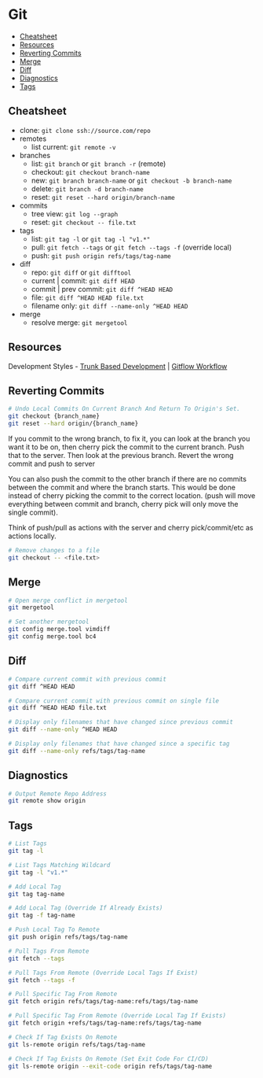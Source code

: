 # Git

- [Cheatsheet](#cheatsheet)
- [Resources](#resources)
- [Reverting Commits](#reverting-commits)
- [Merge](#merge)
- [Diff](#diff)
- [Diagnostics](#diagnostics)
- [Tags](#tags)

## Cheatsheet

- clone: `git clone ssh://source.com/repo`
- remotes
  - list current: `git remote -v`
- branches
  - list: `git branch` or `git branch -r` (remote)
  - checkout: `git checkout branch-name`
  - new: `git branch branch-name` or `git checkout -b branch-name`
  - delete: `git branch -d branch-name`
  - reset: `git reset --hard origin/branch-name`
- commits
  - tree view: `git log --graph`
  - reset: `git checkout -- file.txt`
- tags
  - list: `git tag -l` or `git tag -l "v1.*"`
  - pull: `git fetch --tags` or `git fetch --tags -f` (override local)
  - push: `git push origin refs/tags/tag-name`
- diff
  - repo: `git diff` or `git difftool`
  - current | commit: `git diff HEAD`
  - commit | prev commit: `git diff ^HEAD HEAD`
  - file: `git diff ^HEAD HEAD file.txt`
  - filename only: `git diff --name-only ^HEAD HEAD`
- merge
  - resolve merge: `git mergetool`

## Resources

Development Styles - [Trunk Based Development](https://www.atlassian.com/continuous-delivery/continuous-integration/trunk-based-development) | [Gitflow Workflow](https://www.atlassian.com/git/tutorials/comparing-workflows/gitflow-workflow)

## Reverting Commits

```bash
# Undo Local Commits On Current Branch And Return To Origin's Set.
git checkout {branch_name}
git reset --hard origin/{branch_name}
```

If you commit to the wrong branch, to fix it, you can look at the branch you want it to be on, then cherry pick the commit to the current branch. Push that to the server. Then look at the previous branch. Revert the wrong commit and push to server

You can also push the commit to the other branch if there are no commits between the commit and where the branch starts. This would be done instead of cherry picking the commit to the correct location. (push will move everything between commit and branch, cherry pick will only move the single commit).

Think of push/pull as actions with the server and cherry pick/commit/etc as actions locally.

```bash
# Remove changes to a file
git checkout -- <file.txt>
```

## Merge

```bash
# Open merge conflict in mergetool
git mergetool

# Set another mergetool
git config merge.tool vimdiff
git config merge.tool bc4
```

## Diff

```bash
# Compare current commit with previous commit
git diff ^HEAD HEAD

# Compare current commit with previous commit on single file
git diff ^HEAD HEAD file.txt

# Display only filenames that have changed since previous commit
git diff --name-only ^HEAD HEAD

# Display only filenames that have changed since a specific tag
git diff --name-only refs/tags/tag-name
```

## Diagnostics

```bash
# Output Remote Repo Address
git remote show origin
```

## Tags

```bash
# List Tags
git tag -l

# List Tags Matching Wildcard
git tag -l "v1.*"

# Add Local Tag
git tag tag-name

# Add Local Tag (Override If Already Exists)
git tag -f tag-name

# Push Local Tag To Remote
git push origin refs/tags/tag-name

# Pull Tags From Remote
git fetch --tags

# Pull Tags From Remote (Override Local Tags If Exist)
git fetch --tags -f

# Pull Specific Tag From Remote
git fetch origin refs/tags/tag-name:refs/tags/tag-name

# Pull Specific Tag From Remote (Override Local Tag If Exists)
git fetch origin +refs/tags/tag-name:refs/tags/tag-name

# Check If Tag Exists On Remote
git ls-remote origin refs/tags/tag-name

# Check If Tag Exists On Remote (Set Exit Code For CI/CD)
git ls-remote origin --exit-code origin refs/tags/tag-name
```
